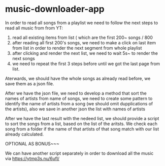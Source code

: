 # music-downloader-app

In order to read all songs from a playlist we need to follow the next steps to read all music from from YT:

1. read all existing items from list ( which are the first 200~ songs / 800
2. after reading all first 200's songs, we need to make a click on last item from list in order to render the next segment from whole playlist
3. after clicking and render the next list, we need to wait 5s~ to render the next songs
4. we need to repeat the first 3 steps before until we got the last page from list.

Aterwards, we should have the whole songs as already read before, we save them as a json file.

After we have the json file, we need to develop a method that sort the names of artists from name of songs, we need to create some pattern to identify the name of artists from a song (we should omit dupplications of the artists), also we save in another json the list with names of artists

After we have the last result with the nedeed list, we should provide a script to sort the songs from a list, based on the list of the aritsts. We check each song from a folder if the name of that artists of that song match with our list already calculated.

OPTIONAL AS BONUS~~~

We can have another script separately in order to download all the music via https://ytmp3s.nu/6ufl/
